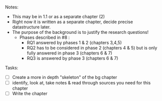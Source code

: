 Notes:
-  This may be in 1.1 or as a separate chapter (2)
  - Right now it is written as a separate chapter, decide precise datastructure later.
- The purpose of the background is to justify the research questions!
  - Phases described in #8 : 
    - RQ1 answered by phases 1 & 2 (chapters 3,4,5)
    - RQ2 has to be considered in phase 2 (chapters 4 & 5) but is only fully answered in phase 3 (chapters 6 & 7)
    - RQ3 is answered by phase 3 (chapters 6 & 7)

Tasks:
 - [ ] Create a more in depth "skeleton" of the bg chapter
 - [ ] identify, look at, take notes & read through sources you need for this chapter
 - [ ] Write the chapter
